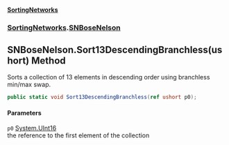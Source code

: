 #### [SortingNetworks](index.md 'index')
### [SortingNetworks](SortingNetworks.md 'SortingNetworks').[SNBoseNelson](SortingNetworks_SNBoseNelson.md 'SortingNetworks.SNBoseNelson')
## SNBoseNelson.Sort13DescendingBranchless(ushort) Method
Sorts a collection of 13 elements in descending order using branchless min/max swap.  
```csharp
public static void Sort13DescendingBranchless(ref ushort p0);
```
#### Parameters
<a name='SortingNetworks_SNBoseNelson_Sort13DescendingBranchless(ushort)_p0'></a>
`p0` [System.UInt16](https://docs.microsoft.com/en-us/dotnet/api/System.UInt16 'System.UInt16')  
the reference to the first element of the collection
  

